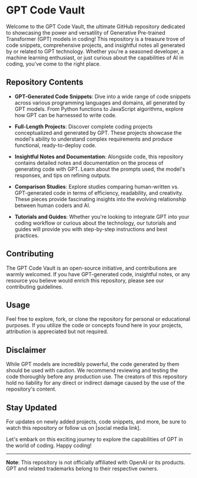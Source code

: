 # GPT Code Vault

Welcome to the GPT Code Vault, the ultimate GitHub repository dedicated to showcasing the power and versatility of Generative Pre-trained Transformer (GPT) models in coding! This repository is a treasure trove of code snippets, comprehensive projects, and insightful notes all generated by or related to GPT technology. Whether you're a seasoned developer, a machine learning enthusiast, or just curious about the capabilities of AI in coding, you've come to the right place.

## Repository Contents

- **GPT-Generated Code Snippets**: Dive into a wide range of code snippets across various programming languages and domains, all generated by GPT models. From Python functions to JavaScript algorithms, explore how GPT can be harnessed to write code.

- **Full-Length Projects**: Discover complete coding projects conceptualized and generated by GPT. These projects showcase the model's ability to understand complex requirements and produce functional, ready-to-deploy code.

- **Insightful Notes and Documentation**: Alongside code, this repository contains detailed notes and documentation on the process of generating code with GPT. Learn about the prompts used, the model's responses, and tips on refining outputs.

- **Comparison Studies**: Explore studies comparing human-written vs. GPT-generated code in terms of efficiency, readability, and creativity. These pieces provide fascinating insights into the evolving relationship between human coders and AI.

- **Tutorials and Guides**: Whether you're looking to integrate GPT into your coding workflow or curious about the technology, our tutorials and guides will provide you with step-by-step instructions and best practices.

## Contributing

The GPT Code Vault is an open-source initiative, and contributions are warmly welcomed. If you have GPT-generated code, insightful notes, or any resource you believe would enrich this repository, please see our contributing guidelines.

## Usage

Feel free to explore, fork, or clone the repository for personal or educational purposes. If you utilize the code or concepts found here in your projects, attribution is appreciated but not required.

## Disclaimer

While GPT models are incredibly powerful, the code generated by them should be used with caution. We recommend reviewing and testing the code thoroughly before any production use. The creators of this repository hold no liability for any direct or indirect damage caused by the use of the repository's content.

## Stay Updated

For updates on newly added projects, code snippets, and more, be sure to watch this repository or follow us on [social media link].

Let's embark on this exciting journey to explore the capabilities of GPT in the world of coding. Happy coding!

---

**Note**: This repository is not officially affiliated with OpenAI or its products. GPT and related trademarks belong to their respective owners.
